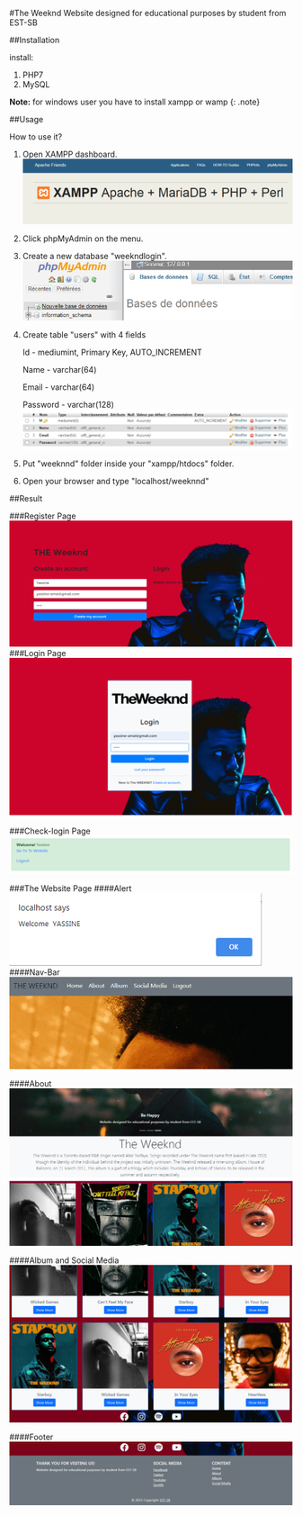 #The Weeknd
Website designed for educational purposes by student from EST-SB

##Installation

install:

1. PHP7
2. MySQL

**Note:** for windows user you have to install xampp or wamp
{: .note}

##Usage

How to use it?

1. Open XAMPP dashboard.
![plot](./images/screenshot/S4.png)
2. Click phpMyAdmin on the menu.
3. Create a new database "weekndlogin".
![plot](./images/screenshot/S3.png)
4. Create table "users" with 4 fields

    Id - mediumint, Primary Key, AUTO_INCREMENT
    
    Name - varchar(64)
   
    Email - varchar(64)
    
    Password - varchar(128)
![plot](./images/screenshot/S2.png)

5. Put "weeknnd" folder inside your "xampp/htdocs" folder.
6. Open your browser and type "localhost/weeknnd"

##Result  

###Register Page
![plot](./images/screenshot/S5.png)
###Login Page
![plot](./images/screenshot/S6.png)

###Check-login Page
![plot](./images/screenshot/S7.png)

###The Website Page
####Alert 
![plot](./images/screenshot/S8.png)
####Nav-Bar 
![plot](./images/screenshot/S9.png)

####About
![plot](./images/screenshot/S10.png)

####Album and Social Media
![plot](./images/screenshot/S11.png)

####Footer
![plot](./images/screenshot/S12.png)


